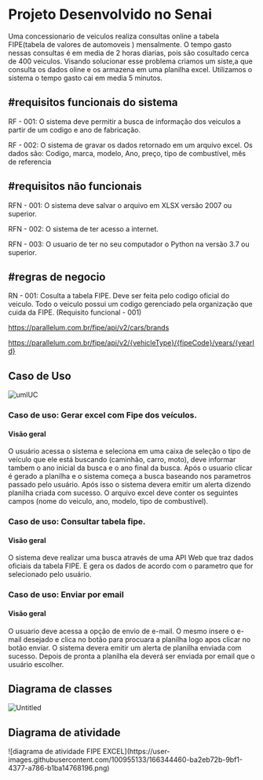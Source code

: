 <h1>Projeto Desenvolvido no Senai</h1> 


Uma concessionario de veiculos realiza consultas online a tabela FIPE(tabela de valores de automoveis ) mensalmente. O tempo gasto nessas
consultas é em media de 2 horas diarias, pois são cosultado cerca de 400 veiculos. Visando solucionar esse problema criamos um siste,a que consulta os dados
oline e os armazena em uma planilha excel. Utilizamos o sistema o tempo gasto cai em media 5 minutos. 



<h2>#requisitos funcionais do sistema</h2>

RF - 001: O sistema deve permitir a busca de informação dos veiculos a partir de um codigo e ano de fabricação.

RF - 002: O sistema de gravar os dados retornado em um arquivo excel. Os dados são: Codigo, marca, modelo, Ano, preço, 
tipo de combustível, mês de referencia



<h2>#requisitos não funcionais</h2>

RFN - 001: O sistema deve salvar o arquivo em XLSX versão 2007 ou superior.

RFN - 002: O sistema de ter acesso a internet.

RFN - 003: O usuario de ter no seu computador o Python na versão 3.7 ou superior.


<h2>#regras de negocio</h2>

RN - 001: Cosulta a tabela FIPE. Deve ser feita pelo codigo oficial do veiculo. Todo o veiculo possui um codigo gerenciado pela organização que 
cuida da FIPE. (Requisito funcional - 001)

https://parallelum.com.br/fipe/api/v2/cars/brands

https://parallelum.com.br/fipe/api/v2/{vehicleType}/{fipeCode}/years/{yearId}

<h2>Caso de Uso</h2>

![umlUC](https://user-images.githubusercontent.com/100955133/164120587-68ff8ad6-cafe-457e-9e85-9fdd6b5d5dd4.jpg)

<h3>Caso de uso: Gerar excel com Fipe dos veículos.</h3>
<h4>Visão geral</h4>
O usuário acessa o sistema e seleciona em uma caixa de seleção o tipo de veículo que ele está buscando (caminhão, carro, moto), deve informar tambem o ano inicial da busca e o ano final da busca. Após o usuario clicar é gerado a planilha e o sistema começa a busca baseando nos parametros passado pelo usuário. Após isso o sistema devera emitir um alerta dizendo planilha criada com sucesso. O arquivo excel deve conter os seguintes campos (nome do veiculo, ano, modelo, tipo de combustível).

<h3>Caso de uso: Consultar tabela fipe.</h3>
<h4>Visão geral</h4>
O sistema deve realizar uma busca através de uma API Web que traz dados oficiais da tabela FIPE. E gera os dados de acordo com o parametro que for selecionado pelo usuário. 

<h3>Caso de uso: Enviar por email</h3>
<h4>Visão geral</h4>
O usuario deve acessa a opção de envio de e-mail. O mesmo insere o e-mail desejado e clica no botão para procuara a planilha logo apos clicar no botão enviar.
O sistema devera emitir um alerta de planilha enviada com sucesso.
Depois de pronta a planilha ela deverá ser enviada por email que o usuário escolher. 

<h2>Diagrama de classes</h2>

![Untitled](https://user-images.githubusercontent.com/100955133/165190711-b35ad160-84e3-4426-90ef-2d03f0297b21.png)


<h2>Diagrama de atividade</h2>
![diagrama de atividade FIPE EXCEL](https://user-images.githubusercontent.com/100955133/166344460-ba2eb72b-9bf1-4377-a786-b1ba14768196.png)




